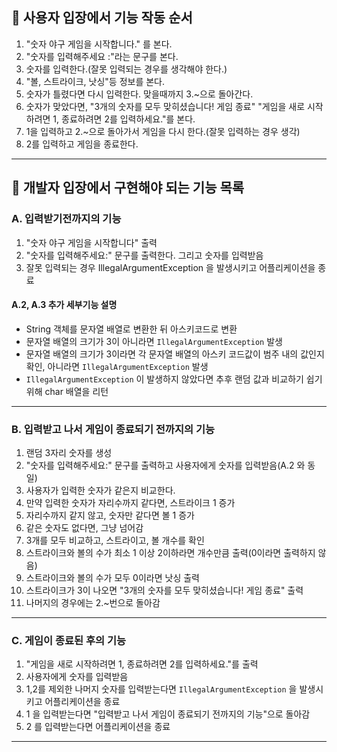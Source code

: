 ## 🤜 사용자 입장에서 기능 작동 순서

1. "숫자 야구 게임을 시작합니다." 를 본다.
2. "숫자를 입력해주세요 :"라는 문구를 본다.
3. 숫자를 입력한다.(잘못 입력되는 경우를 생각해야 한다.)
4. "볼, 스트라이크, 낫싱"등 정보를 본다.
5. 숫자가 틀렸다면 다시 입력한다. 맞을때까지 3.~으로 돌아간다.
6. 숫자가 맞았다면,
   "3개의 숫자를 모두 맞히셨습니다! 게임 종료"
   "게임을 새로 시작하려면 1, 종료하려면 2를 입력하세요."를 본다.
7. 1을 입력하고 2.~으로 돌아가서 게임을 다시 한다.(잘못 입력하는 경우 생각)
8. 2를 입력하고 게임을 종료한다.


-----------------------

## 🤜 개발자 입장에서 구현해야 되는 기능 목록


### A. 입력받기전까지의 기능

1. "숫자 야구 게임을 시작합니다" 출력
2. "숫자를 입력해주세요:" 문구를 출력한다. 그리고 숫자를 입력받음
3. 잘못 입력되는 경우 IllegalArgumentException 을 발생시키고 어플리케이션을 종료


#### A.2, A.3 추가 세부기능 설명
- String 객체를 문자열 배열로 변환한 뒤 아스키코드로 변환
- 문자열 배열의 크기가 3이 아니라면 `IllegalArgumentException` 발생
- 문자열 배열의 크기가 3이라면 각 문자열 배열의 아스키 코드값이 범주 내의 값인지 확인, 아니라면 `IllegalArgumentException` 발생
- `IllegalArgumentException` 이 발생하지 않았다면 추후 랜덤 값과 비교하기 쉽기 위해 char 배열을 리턴
-----------------------

### B. 입력받고 나서 게임이 종료되기 전까지의 기능

1. 랜덤 3자리 숫자를 생성
2. "숫자를 입력해주세요:" 문구를 출력하고 사용자에게 숫자를 입력받음(A.2 와 동일)
3. 사용자가 입력한 숫자가 같은지 비교한다.
4. 만약 입력한 숫자가 자리수까지 같다면, 스트라이크 1 증가
5. 자리수까지 같지 않고, 숫자만 같다면 볼 1 증가
6. 같은 숫자도 없다면, 그냥 넘어감
7. 3개를 모두 비교하고, 스트라이고, 볼 개수를 확인
8. 스트라이크와 볼의 수가 최소 1 이상 2이하라면 개수만큼 출력(0이라면 출력하지 않음)
9. 스트라이크와 볼의 수가 모두 0이라면 낫싱 출력
10. 스트라이크가 3이 나오면 "3개의 숫자를 모두 맞히셨습니다! 게임 종료" 출력
11. 나머지의 경우에는 2.~번으로 돌아감



-----------------------
###  C. 게임이 종료된 후의 기능

1. "게임을 새로 시작하려면 1, 종료하려면 2를 입력하세요."를 출력
2. 사용자에게 숫자를 입력받음
3. 1,2를 제외한 나머지 숫자를 입력받는다면 `IllegalArgumentException` 을 발생시키고 어플리케이션을 종료
4. 1 을 입력받는다면 "입력받고 나서 게임이 종료되기 전까지의 기능"으로 돌아감
5. 2 를 입력받는다면 어플리케이션을 종료

------